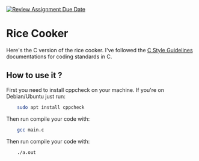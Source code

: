 [![Review Assignment Due Date](https://classroom.github.com/assets/deadline-readme-button-24ddc0f5d75046c5622901739e7c5dd533143b0c8e959d652212380cedb1ea36.svg)](https://classroom.github.com/a/PHq8Kfj_)


# Rice Cooker

Here's the C version of the rice cooker.
I've followed the [C Style Guidelines](https://www.cs.umd.edu/~nelson/classes/resources/cstyleguide/) documentations for coding standards in C.

## How to use it ?

First you need to install cppcheck on your machine.
If you're on Debian/Ubuntu just run:

```bash
    sudo apt install cppcheck
```

Then run compile your code with:

```bash
    gcc main.c
```

Then run compile your code with:

```bash
    ./a.out
```

